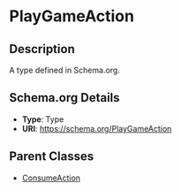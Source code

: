 # PlayGameAction

## Description
A type defined in Schema.org.

## Schema.org Details
- **Type**: Type
- **URI**: https://schema.org/PlayGameAction

## Parent Classes
- [ConsumeAction](../ConsumeAction.md)

